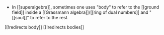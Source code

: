 
* In [[superalgebra]], sometimes one uses "body" to refer to the [[ground field]] inside a [[Grassmann algebra]]/[[ring of dual numbers]] and "[[soul]]" to refer to the rest.


[[!redirects body]]
[[!redirects bodies]]
